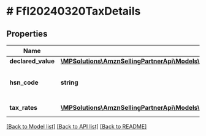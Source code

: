 # # FfI20240320TaxDetails

## Properties

Name | Type | Description | Notes
------------ | ------------- | ------------- | -------------
**declared_value** | [**\MPSolutions\AmznSellingPartnerApi\Models\FulfillmentInbound20240320\FfI20240320Currency**](FfI20240320Currency.md) |  | [optional]
**hsn_code** | **string** | Harmonized System of Nomenclature code. | [optional]
**tax_rates** | [**\MPSolutions\AmznSellingPartnerApi\Models\FulfillmentInbound20240320\FfI20240320TaxRate[]**](FfI20240320TaxRate.md) | List of tax rates. | [optional]

[[Back to Model list]](../../README.md#models) [[Back to API list]](../../README.md#endpoints) [[Back to README]](../../README.md)
